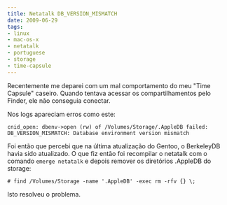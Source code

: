 ```yaml
---
title: Netatalk DB_VERSION_MISMATCH
date: 2009-06-29
tags:
- linux
- mac-os-x
- netatalk
- portuguese
- storage
- time-capsule
---
```



Recentemente me deparei com um mal comportamento do meu "Time Capsule" caseiro. Quando tentava acessar os 
compartilhamentos pelo Finder, ele não conseguia conectar. 

<!--more-->

Nos logs apareciam erros como este:

```
cnid_open: dbenv->open (rw) of /Volumes/Storage/.AppleDB failed:
DB_VERSION_MISMATCH: Database environment version mismatch
```

Foi então que percebi que na última atualização do Gentoo, o BerkeleyDB havia sido atualizado. O que fiz então foi 
recompilar o netatalk com o comando `emerge netatalk` e depois remover os diretórios .AppleDB do storage:

```
# find /Volumes/Storage -name '.AppleDB' -exec rm -rfv {} \;
```

Isto resolveu o problema.
